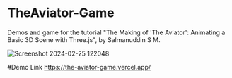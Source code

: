 # TheAviator-Game
Demos and game for the tutorial "The Making of 'The Aviator': Animating a Basic 3D Scene with Three.js", by Salmanuddin S M.

![Screenshot 2024-02-25 122048](https://github.com/Salman-uddin/TheAviator-Game/assets/96487875/06632549-28b1-46e3-b376-cf5335b78a97)

#Demo Link
 https://the-aviator-game.vercel.app/


